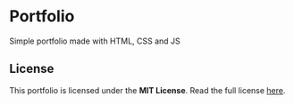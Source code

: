 # Portfolio

Simple portfolio made with HTML, CSS and JS

## License

This portfolio is licensed under the **MIT License**. Read the full license
[here](./LICENSE).

